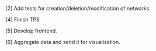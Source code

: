 [2] Add tests for creation/deletion/modification of networks.

[4] Finish TPS

[5] Develop frontend.

[6] Aggregate data and send it for visualization.
